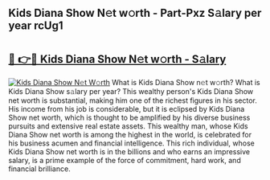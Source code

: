 ## Kids Diana Show N𝚎t w𝚘rth - Part-Pxz S𝚊lary per year rcUg1

# <h2><a href="http://gc2c32a.nevu.top/?p=Kids+Diana+Show">🔗 👉🔴 Kids Diana Show N𝚎t w𝚘rth - S𝚊lary</a></h2>

[![Kids Diana Show N𝚎t W𝚘rth](https://i.imgur.com/Oavwk0R.jpeg)](http://gc2c32a.nevu.top/?p=Kids+Diana+Show)
What is Kids Diana Show n𝚎t w𝚘rth? What is Kids Diana Show s𝚊lary per year?
This wealthy person's Kids Diana Show net worth is substantial, making him one of the richest figures in his sector. His income from his job is considerable, but it is eclipsed by Kids Diana Show net worth, which is thought to be amplified by his diverse business pursuits and extensive real estate assets. This wealthy man, whose Kids Diana Show net worth is among the highest in the world, is celebrated for his business acumen and financial intelligence. This rich individual, whose Kids Diana Show net worth is in the billions and who earns an impressive salary, is a prime example of the force of commitment, hard work, and financial brilliance.
